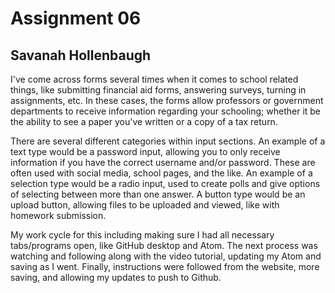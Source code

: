 # Assignment 06
## Savanah Hollenbaugh
I've come across forms several times when it comes to school related
things, like submitting financial aid forms, answering surveys, turning in
assignments, etc. In these cases, the forms allow professors or government
departments to receive information regarding your schooling; whether it be
the ability to see a paper you've written or a copy of a tax return.

There are several different categories within input sections. An example of a
text type would be a password input, allowing you to only receive information
if you have the correct username and/or password. These are often used with
social media, school pages, and the like. An example of a selection type would
be a radio input, used to create polls and give options of selecting between
more than one answer. A button type would be an upload button, allowing files
to be uploaded and viewed, like with homework submission.

My work cycle for this including making sure I had all necessary tabs/programs
open, like GitHub desktop and Atom. The next process was watching and following
along with the video tutorial, updating my Atom and saving as I went. Finally,
instructions were followed from the website, more saving, and allowing my updates
to push to Github.
